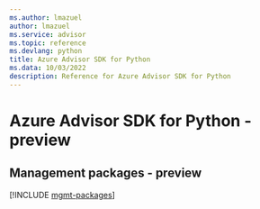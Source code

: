 ```yaml
---
ms.author: lmazuel
author: lmazuel
ms.service: advisor
ms.topic: reference
ms.devlang: python
title: Azure Advisor SDK for Python
ms.data: 10/03/2022
description: Reference for Azure Advisor SDK for Python
---
```

# Azure Advisor SDK for Python - preview

## Management packages - preview
[!INCLUDE [mgmt-packages](advisor-mgmt-index.md)]